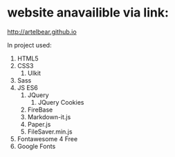# website anavailible via link:

http://artelbear.github.io

In project used:
1. HTML5
2. CSS3
	1. UIkit
3. Sass
4. JS ES6
	1. JQuery
		1. JQuery Cookies
	2. FireBase
	3. Markdown-it.js
	4. Paper.js
	5. FileSaver.min.js
5. Fontawesome 4 Free
6. Google Fonts